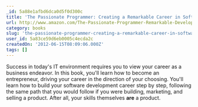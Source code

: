 ```yaml
---
_id: 5a88e1afbd6dca0d5f0d300c
title: 'The Passionate Programmer: Creating a Remarkable Career in Software Development (Pragmatic Life)'
url: http://www.amazon.com/The-Passionate-Programmer-Remarkable-Development/dp/1934356344
category: books
slug: 'the-passionate-programmer-creating-a-remarkable-career-in-software-development-pragmatic-life-2'
user_id: 5a83ce59d6eb0005c4ecda2c
createdOn: '2012-06-15T08:09:06.000Z'
tags: []
---
```


Success in today's IT environment requires you to view your career as a business endeavor. In this book, you'll learn how to become an entrepreneur, driving your career in the direction of your choosing. You'll learn how to build your software development career step by step, following the same path that you would follow if you were building, marketing, and selling a product. After all, your skills themselves <strong>are</strong> a product.

